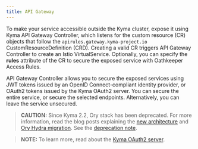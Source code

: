 ```yaml
---
title: API Gateway
---
```


To make your service accessible outside the Kyma cluster, expose it using Kyma API Gateway Controller, which listens for the custom resource (CR) objects that follow the `apirules.gateway.kyma-project.io` CustomResourceDefinition (CRD). Creating a valid CR triggers API Gateway Controller to create an Istio VirtualService. Optionally, you can specify the **rules** attribute of the CR to secure the exposed service with Oathkeeper Access Rules.

API Gateway Controller allows you to secure the exposed services using JWT tokens issued by an OpenID Connect-compliant identity provider, or OAuth2 tokens issued by the Kyma OAuth2 server. You can secure the entire service, or secure the selected endpoints. Alternatively, you can leave the service unsecured.

>**CAUTION:** Since Kyma 2.2, Ory stack has been deprecated. For more information, read the blog posts explaining the [new architecture](https://blogs.sap.com/2023/02/10/sap-btp-kyma-runtime-api-gateway-future-architecture-based-on-istio/) and [Ory Hydra migration](https://blogs.sap.com/2023/06/06/sap-btp-kyma-runtime-ory-hydra-oauth2-client-migration/). See the [deprecation note](https://github.com/kyma-project/website/blob/main/content/blog-posts/2022-05-04-release-notes-2.2/index.md#ory-stack-deprecation-note).

> **NOTE:** To learn more, read about the [Kyma OAuth2 server](../../04-operation-guides/security/sec-05-customization-operation.md).
